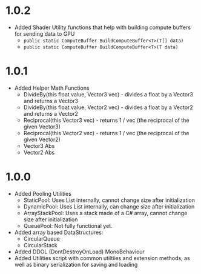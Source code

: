 # 1.0.2
- Added Shader Utility functions that help with building compute buffers for sending data to GPU
  - `public static ComputeBuffer BuildComputeBuffer<T>(T[] data)`
  - `public static ComputeBuffer BuildComputeBuffer<T>(T data)`
# 1.0.1
- Added Helper Math Functions
  - DivideBy(this float value, Vector3 vec) - divides a float by a Vector3 and returns a Vector3
  - DivideBy(this float value, Vector2 vec) - divides a float by a Vector2 and returns a Vector2
  - Reciprocal(this Vector3 vec) - returns 1 / vec (the reciprocal of the given Vector3)
  - Reciprocal(this Vector2 vec) - returns 1 / vec (the reciprocal of the given Vector2)
  - Vector3 Abs
  - Vector2 Abs
# 1.0.0
- Added Pooling Utilities
  - StaticPool: Uses List<T> internally, cannot change size after initialization
  - DynamicPool: Uses List<T> internally, can change size after initialization
  - ArrayStackPool: Uses a stack made of a C# array, cannot change size after initialization
  - QueuePool: Not fully functional yet.
- Added array based DataStructures:
  - CircularQueue<T>
  - CircularStack<T>
- Added DDOL (DontDestroyOnLoad) MonoBehaviour
- Added Utilities script with common utiltiies and extension methods, as well as binary serialization for saving and loading